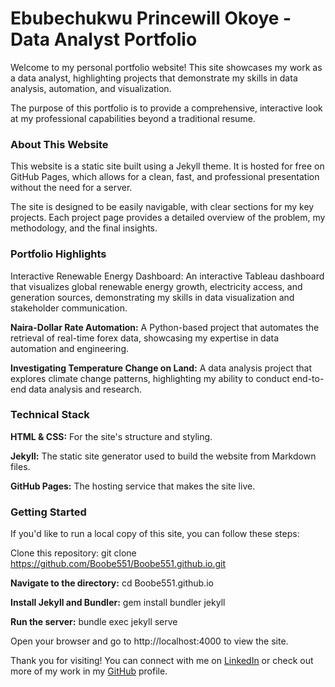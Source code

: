 # Ebubechukwu Princewill Okoye - Data Analyst Portfolio

Welcome to my personal portfolio website! This site showcases my work as a data analyst, highlighting projects that demonstrate my skills in data analysis, automation, and visualization.

The purpose of this portfolio is to provide a comprehensive, interactive look at my professional capabilities beyond a traditional resume.

### About This Website
This website is a static site built using a Jekyll theme. It is hosted for free on GitHub Pages, which allows for a clean, fast, and professional presentation without the need for a server.

The site is designed to be easily navigable, with clear sections for my key projects. Each project page provides a detailed overview of the problem, my methodology, and the final insights.

### Portfolio Highlights
Interactive Renewable Energy Dashboard: An interactive Tableau dashboard that visualizes global renewable energy growth, electricity access, and generation sources, demonstrating my skills in data visualization and stakeholder communication.

**Naira-Dollar Rate Automation:** A Python-based project that automates the retrieval of real-time forex data, showcasing my expertise in data automation and engineering.

**Investigating Temperature Change on Land:** A data analysis project that explores climate change patterns, highlighting my ability to conduct end-to-end data analysis and research.

### Technical Stack
**HTML & CSS:** For the site's structure and styling.

**Jekyll:** The static site generator used to build the website from Markdown files.

**GitHub Pages:** The hosting service that makes the site live.

### Getting Started
If you'd like to run a local copy of this site, you can follow these steps:

Clone this repository: git clone https://github.com/Boobe551/Boobe551.github.io.git

**Navigate to the directory:** cd Boobe551.github.io

**Install Jekyll and Bundler:** gem install bundler jekyll

**Run the server:** bundle exec jekyll serve

Open your browser and go to http://localhost:4000 to view the site.

Thank you for visiting! You can connect with me on [LinkedIn](https://www.linkedin.com/in/ebubechukwu-okoye) or check out more of my work in my [GitHub](https://github.com/Boobe551) profile.

